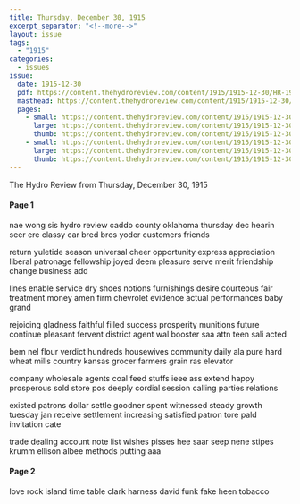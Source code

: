 ```yaml
---
title: Thursday, December 30, 1915
excerpt_separator: "<!--more-->"
layout: issue
tags:
  - "1915"
categories:
  - issues
issue:
  date: 1915-12-30
  pdf: https://content.thehydroreview.com/content/1915/1915-12-30/HR-1915-12-30.pdf
  masthead: https://content.thehydroreview.com/content/1915/1915-12-30/masthead/HR-1915-12-30.jpg
  pages:
    - small: https://content.thehydroreview.com/content/1915/1915-12-30/small/HR-1915-12-30-01.jpg
      large: https://content.thehydroreview.com/content/1915/1915-12-30/large/HR-1915-12-30-01.jpg
      thumb: https://content.thehydroreview.com/content/1915/1915-12-30/thumbnails/HR-1915-12-30-01.jpg
    - small: https://content.thehydroreview.com/content/1915/1915-12-30/small/HR-1915-12-30-02.jpg
      large: https://content.thehydroreview.com/content/1915/1915-12-30/large/HR-1915-12-30-02.jpg
      thumb: https://content.thehydroreview.com/content/1915/1915-12-30/thumbnails/HR-1915-12-30-02.jpg
---
```


The Hydro Review from Thursday, December 30, 1915

<!--more-->

<h4>Page 1</h4>
<p>nae wong sis hydro review caddo county oklahoma thursday dec hearin seer ere classy car bred bros yoder customers friends</p>
<p>return yuletide season universal cheer opportunity express appreciation liberal patronage fellowship joyed deem pleasure serve merit friendship change business add</p>
<p>lines enable service dry shoes notions furnishings desire courteous fair treatment money amen firm chevrolet evidence actual performances baby grand</p>
<p>rejoicing gladness faithful filled success prosperity munitions future continue pleasant fervent district agent wal booster saa attn teen sali acted</p>
<p>bem nel flour verdict hundreds housewives community daily ala pure hard wheat mills country kansas grocer farmers grain ras elevator</p>
<p>company wholesale agents coal feed stuffs ieee ass extend happy prosperous sold store pos deeply cordial session calling parties relations</p>
<p>existed patrons dollar settle goodner spent witnessed steady growth tuesday jan receive settlement increasing satisfied patron tore pald invitation cate</p>
<p>trade dealing account note list wishes pisses hee saar seep nene stipes krumm ellison albee methods putting aaa</p>
<h4>Page 2</h4>
<p>love rock island time table clark harness david funk fake heen tobacco</p>
